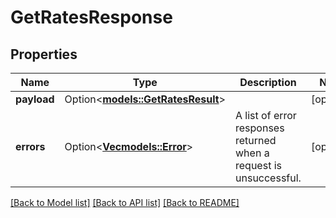 # GetRatesResponse

## Properties

Name | Type | Description | Notes
------------ | ------------- | ------------- | -------------
**payload** | Option<[**models::GetRatesResult**](GetRatesResult.md)> |  | [optional]
**errors** | Option<[**Vec<models::Error>**](Error.md)> | A list of error responses returned when a request is unsuccessful. | [optional]

[[Back to Model list]](../README.md#documentation-for-models) [[Back to API list]](../README.md#documentation-for-api-endpoints) [[Back to README]](../README.md)


